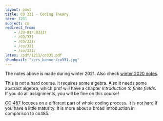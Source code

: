 ```yaml
---
layout: post
title: CO 331 - Coding Theory
term: 1201
subject: co
redirect_from:
    - /20-01/CO331/
    - /CO/331
    - /CO/331/
    - /co/331
    - /co/331/
latex: /pdf/1211/co331.pdf
thumbnail: "/crs_banner/co331.jpg"
---
```



The notes above is made during winter 2021. Also check [winter 2020 notes](/pdf/1201/co331.pdf).


This is not a hard course. It requires some algebra. Also it needs some abstract algebra, which prof will have a chapter *Introduction to finite fields*. If you do all assignments, you will be fine on this course!

[CO 487](/co487) focuses on a different part of whole coding process. It is not hard if you have a little maturity. It is more about a broad introduction in comparison to co485.
